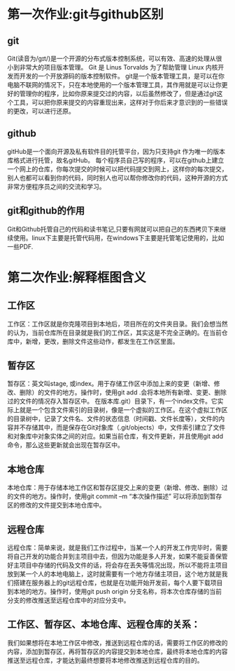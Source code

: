 ﻿# 第一次作业:git与github区别
## git
Git(读音为/gɪt/)是一个开源的分布式版本控制系统，可以有效、高速的处理从很小到非常大的项目版本管理。 Git 是 Linus Torvalds 为了帮助管理 Linux 内核开发而开发的一个开放源码的版本控制软件。
git是一个版本管理工具，是可以在你电脑不联网的情况下，只在本地使用的一个版本管理工具，其作用就是可以让你更好的管理你的程序，比如你原来提交过的内容，以后虽然修改了，但是通过git这个工具，可以把你原来提交的内容重现出来，这样对于你后来才意识到的一些错误的更改，可以进行还原。
## github
gitHub是一个面向开源及私有软件目的托管平台，因为只支持git 作为唯一的版本库格式进行托管，故名gitHub。
每个程序员自己写的程序，可以在github上建立一个网上的仓库，你每次提交的时候可以把代码提交到网上，这样你的每次提交，别人也都可以看到你的代码，同时别人也可以帮你修改你的代码，这种开源的方式非常方便程序员之间的交流和学习。
## git和github的作用
Git和Github托管自己的代码和读书笔记,只要有网就可以把自己的东西拷贝下来继续使用。linux下主要是托管代码用，在windows下主要是托管笔记使用的，比如一些PDF.

# 第二次作业:解释框图含义
## 工作区
工作区：工作区就是你克隆项目到本地后，项目所在的文件夹目录。我们会想当然的认为，当前仓库所在目录就是我们的工作区，其实这是不完全正确的。在当前仓库中，新增，更改，删除文件这些动作，都发生在工作区里面。
## 暂存区
暂存区：英文叫stage, 或index。用于存储工作区中添加上来的变更（新增、修改、删除）的文件的地方。操作时，使用git add .会将本地所有新增、变更、删除过的文件的情况存入暂存区中。
在版本库.git）目录下，有一个index文件。它实际上就是一个包含文件索引的目录树，像是一个虚拟的工作区。在这个虚拟工作区的目录树中，记录了文件名、文件的状态信息（时间戳、文件长度等），文件的内容并不存储其中，而是保存在Git对象库（.git/objects）中，文件索引建立了文件和对象库中对象实体之间的对应。如果当前仓库，有文件更新，并且使用git add 命令，那么这些更新就会出现在暂存区中。
## 本地仓库
本地仓库：用于存储本地工作区和暂存区提交上来的变更（新增、修改、删除）过的文件的地方。操作时，使用git commit –m “本次操作描述” 可以将添加到暂存区的修改的文件提交到本地仓库中。
## 远程仓库
远程仓库：简单来说，就是我们工作过程中，当某一个人的开发工作完毕时，需要将自己开发的功能合并到主项目中去，但因为功能是多人开发，如果不能妥善保管好主项目中存储的代码及文件的话，将会存在丢失等情况出现，所以不能将主项目放到某一个人的本地电脑上，这时就需要有一个地方存储主项目，这个地方就是我们搭建在服务器上的git远程仓库，也就是在功能开始开发前，每个人要下载项目到本地的地方。操作时，使用git push origin 分支名称，将本次仓库存储的当前分支的修改推送至远程仓库中的对应分支中。

## 工作区、暂存区、本地仓库、远程仓库的关系：
我们如果想将在本地工作区中修改，推送到远程仓库的话，需要将工作区的修改的内容，添加到暂存区，再将暂存区的内容提交到本地仓库，最终将本地仓库的内容推送至远程仓库，才能达到最终想要将本地修改推送到远程仓库的目的。

